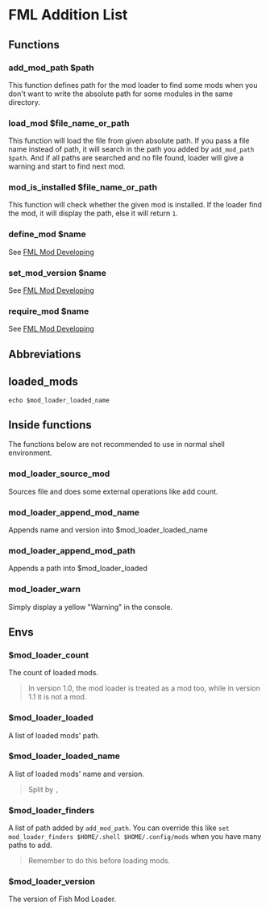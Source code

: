 # FML Addition List

## Functions

### add_mod_path $path

This function defines path for the mod loader to find some mods when you don't want to write the absolute path for some modules in the same directory.

### load_mod $file_name_or_path

This function will load the file from given absolute path. If you pass a file name instead of path, it will search in the path you added by `add_mod_path $path`. And if all paths are searched and no file found, loader will give a warning and start to find next mod.

### mod_is_installed $file_name_or_path

This function will check whether the given mod is installed. If the loader find the mod, it will display the path, else it will return `1`.

### define_mod $name

See [FML Mod Developing](document/mod_develop.md)

### set_mod_version $name

See [FML Mod Developing](document/mod_develop.md)

### require_mod $name

See [FML Mod Developing](document/mod_develop.md)

## Abbreviations

## loaded_mods

`echo $mod_loader_loaded_name`

## Inside functions

The functions below are not recommended to use in normal shell environment.

### mod_loader_source_mod

Sources file and does some external operations like add count.

### mod_loader_append_mod_name

Appends name and version into $mod_loader_loaded_name

### mod_loader_append_mod_path

Appends a path into $mod_loader_loaded

### mod_loader_warn

Simply display a yellow "Warning" in the console.

## Envs

### $mod_loader_count

The count of loaded mods.
> In version 1.0, the mod loader is treated as a mod too, while in version 1.1 it is not a mod.

### $mod_loader_loaded

A list of loaded mods' path.

### $mod_loader_loaded_name

A list of loaded mods' name and version.
> Split by `,`

### $mod_loader_finders

A list of path added by `add_mod_path`. You can override this like `set mod_loader_finders $HOME/.shell $HOME/.config/mods` when you have many paths to add.
> Remember to do this before loading mods.

### $mod_loader_version

The version of Fish Mod Loader.